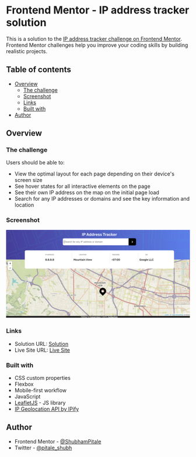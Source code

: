 # Frontend Mentor - IP address tracker solution

This is a solution to the [IP address tracker challenge on Frontend Mentor](https://www.frontendmentor.io/challenges/ip-address-tracker-I8-0yYAH0). Frontend Mentor challenges help you improve your coding skills by building realistic projects.

## Table of contents

- [Overview](#overview)
  - [The challenge](#the-challenge)
  - [Screenshot](#screenshot)
  - [Links](#links)
  - [Built with](#built-with)
- [Author](#author)

## Overview

### The challenge

Users should be able to:

- View the optimal layout for each page depending on their device's screen size
- See hover states for all interactive elements on the page
- See their own IP address on the map on the initial page load
- Search for any IP addresses or domains and see the key information and location

### Screenshot

![](./images/Screenshot.png)

### Links

- Solution URL: [Solution](https://your-solution-url.com)
- Live Site URL: [Live Site](https://your-live-site-url.com)

### Built with

- CSS custom properties
- Flexbox
- Mobile-first workflow
- JavaScript
- [LeafletJS](https://leafletjs.com/) - JS library
- [IP Geolocation API by IPify](https://geo.ipify.org/)

## Author

- Frontend Mentor - [@ShubhamPitale](https://www.frontendmentor.io/profile/ShubhamPitale)
- Twitter - [@pitale_shubh](https://twitter.com/pitale_shubh)
